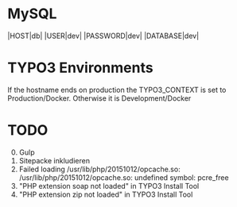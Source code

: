 # MySQL

|HOST|db|
|USER|dev|
|PASSWORD|dev|
|DATABASE|dev|

# TYPO3 Environments

If the hostname ends on production the TYPO3_CONTEXT is set to Production/Docker. 
Otherwise it is Development/Docker


# TODO

0. Gulp
0. Sitepacke inkludieren
0. Failed loading /usr/lib/php/20151012/opcache.so:  /usr/lib/php/20151012/opcache.so: undefined symbol: pcre_free
0. "PHP extension soap not loaded" in TYPO3 Install Tool
0. "PHP extension zip not loaded" in TYPO3 Install Tool
